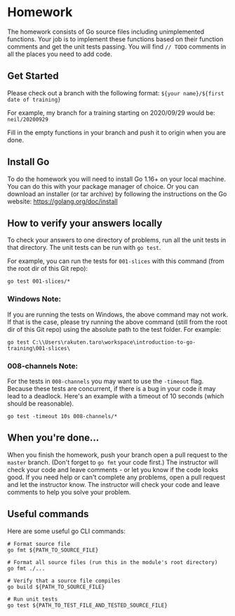 # Homework

The homework consists of Go source files including unimplemented functions.
Your job is to implement these functions based on their function comments and get the unit tests passing.
You will find `// TODO` comments in all the places you need to add code.

## Get Started

Please check out a branch with the following format: `${your name}/${first date of training}`

For example, my branch for a training starting on 2020/09/29 would be: `neil/20200929`

Fill in the empty functions in your branch and push it to origin when you are done.

## Install Go

To do the homework you will need to install Go 1.16+ on your local machine.
You can do this with your package manager of choice.
Or you can download an installer (or tar archive) by following the instructions on the Go website: https://golang.org/doc/install

## How to verify your answers locally

To check your answers to one directory of problems, run all the unit tests in that directory.
The unit tests can be run with `go test`.

For example, you can run the tests for `001-slices` with this command (from the root dir of this Git repo):

```
go test 001-slices/*
```

### Windows Note:

If you are running the tests on Windows, the above command may not work.
If that is the case, please try running the above command (still from
the root dir of this Git repo) using the absolute path to the test folder.
For example:

```
go test C:\\Users\rakuten.taro\workspace\introduction-to-go-training\001-slices\
```

### 008-channels Note:

For the tests in `008-channels` you may want to use the `-timeout` flag.
Because these tests are concurrent, if there is a bug in your code it may lead to a deadlock.
Here's an example with a timeout of 10 seconds (which should be reasonable).

```
go test -timeout 10s 008-channels/*
```

## When you're done...

When you finish the homework, push your branch open a pull request to the `master` branch.
(Don't forget to `go fmt` your code first.)
The instructor will check your code and leave comments - or let you know if the code looks good.
If you need help or can't complete any problems, open a pull request and let the instructor know.
The instructor will check your code and leave comments to help you solve your problem.

## Useful commands

Here are some useful go CLI commands:

```
# Format source file
go fmt ${PATH_TO_SOURCE_FILE}

# Format all source files (run this in the module's root directory)
go fmt ./...

# Verify that a source file compiles
go build ${PATH_TO_SOURCE_FILE}

# Run unit tests
go test ${PATH_TO_TEST_FILE_AND_TESTED_SOURCE_FILE}
```
